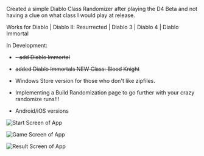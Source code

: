 Created a simple Diablo Class Randomizer after playing the D4 Beta and not having a clue on what class I would play at release. 

Works for Diablo | Diablo II: Resurrected | Diablo 3 | Diablo 4 | Diablo Immortal


In Development:

- ~~- add Diablo Immortal~~

- ~~added Diablo Immortals NEW Class: Blood Knight~~ 

- Windows Store version for those who don't like zipfiles. 

- Implementing a Build Randomization page to go further with your crazy randomize runs!!!

- Android/iOS versions

![Start Screen of App](https://github.com/GitZimm/Diablo-Class-Randomizer/blob/master/DCR1.png)

![Game Screen of App](https://github.com/GitZimm/Diablo-Class-Randomizer/blob/master/DCR2.png)

![Result Screen of App](https://github.com/GitZimm/Diablo-Class-Randomizer/blob/master/DCR3.png)

